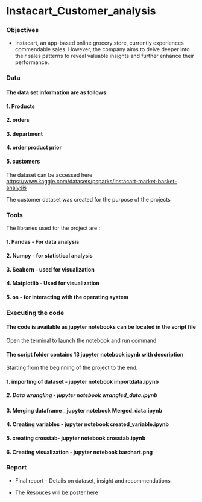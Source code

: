 # Instacart_Customer_analysis #

### Objectives ###

* Instacart, an app-based online grocery store, currently experiences commendable sales. However, the company aims to delve deeper into their sales patterns to reveal valuable insights and further enhance their performance.

### Data ###

#### The data set information are as follows: ####

#### 1. Products ####

#### 2. orders ####

#### 3. department ####

#### 4. order product prior ####

#### 5. customers ####

The dataset can be accessed here https://www.kaggle.com/datasets/psparks/instacart-market-basket-analysis

The customer dataset was created for the purpose of the projects

### Tools ###

The libraries used for the project are :
 
#### 1. Pandas - For data analysis ####

#### 2. Numpy - for statistical analysis ####

#### 3. Seaborn - used for visualization ####

#### 4. Matplotlib - Used for visualization ####

#### 5. os - for interacting with the operating system ####

### Executing the code ###

#### The code is available as jupyter notebooks can be located in the script file
Open the terminal to launch the notebook and run command 

#### The script folder contains 13 jupyter notebook ipynb with description 
Starting from the beginning of the project to the end. 

#### 1. importing of dataset - jupyter notebook importdata.ipynb ####

##### 2. Data wrangling - jupyter notebook wrangled_data.ipynb ####

#### 3. Merging dataframe _ jupyter notebook Merged_data.ipynb ####

#### 4. Creating variables - jupyter notebook created_variable.ipynb ####

#### 5. creating crosstab-  jupyter notebook crosstab.ipynb ####

#### 6. Creating visualization - jupyter notebook barchart.png ####

### Report ###

* Final report - Details on dataset, insight and recommendations

* The Resouces will be poster here



